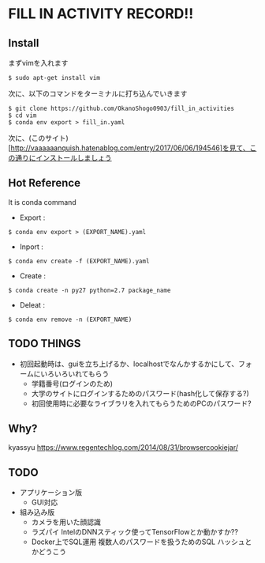 # FILL IN ACTIVITY RECORD!!
## Install  
まずvimを入れます  
~~~
$ sudo apt-get install vim
~~~
次に、以下のコマンドをターミナルに打ち込んでいきます
~~~
$ git clone https://github.com/OkanoShogo0903/fill_in_activities
$ cd vim
$ conda env export > fill_in.yaml
~~~
次に、(このサイト)[http://vaaaaaanquish.hatenablog.com/entry/2017/06/06/194546]を見て、この通りにインストールしましょう

## Hot Reference  
It is conda command 

* Export : 
~~~
$ conda env export > (EXPORT_NAME).yaml
~~~
* Inport : 
~~~
$ conda env create -f (EXPORT_NAME).yaml
~~~
* Create :
~~~
$ conda create -n py27 python=2.7 package_name
~~~
* Deleat :
~~~
$ conda env remove -n (EXPORT_NAME)
~~~

## TODO THINGS
- 初回起動時は、guiを立ち上げるか、localhostでなんかするかにして、フォームにいろいろいれてもらう
  - 学籍番号(ログインのため)
  - 大学のサイトにログインするためのパスワード(hash化して保存する?)
  - 初回使用時に必要なライブラリを入れてもらうためのPCのパスワード?
## Why?
kyassyu
https://www.regentechlog.com/2014/08/31/browsercookiejar/

## TODO
- アプリケーション版
  - GUI対応
- 組み込み版
  - カメラを用いた顔認識
  - ラズパイ
    IntelのDNNスティック使ってTensorFlowとか動かすか??
  - Docker上でSQL運用
    複数人のパスワードを扱うためのSQL
    ハッシュとかどうこう
